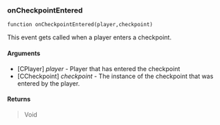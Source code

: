 ### onCheckpointEntered
```Squirreil
function onCheckpointEntered(player,checkpoint)
```

This event gets called when a player enters a checkpoint.

#### Arguments

- [CPlayer] *player* - Player that has entered the checkpoint
- [CCheckpoint] *checkpoint* - The instance of the checkpoint that was entered by the player.

#### Returns
> Void
